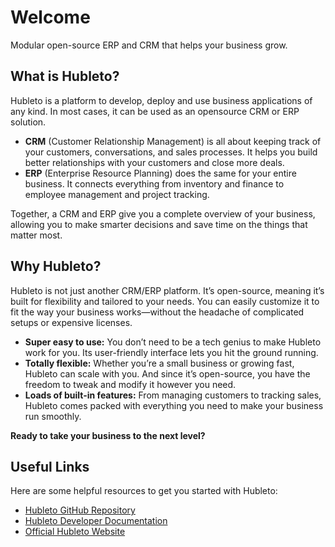 # Welcome

Modular open-source ERP and CRM that helps your business grow.

## What is Hubleto?

Hubleto is a platform to develop, deploy and use business applications of any kind. In most cases, it can be used as an opensource CRM or ERP solution.

  * **CRM** (Customer Relationship Management) is all about keeping track of your customers, conversations, and sales processes. It helps you build better relationships with your customers and close more deals.
  * **ERP** (Enterprise Resource Planning) does the same for your entire business. It connects everything from inventory and finance to employee management and project tracking. 

Together, a CRM and ERP give you a complete overview of your business, allowing you to make smarter decisions and save time on the things that matter most.

## Why Hubleto?

Hubleto is not just another CRM/ERP platform. It’s open-source, meaning it’s built for flexibility and tailored to your needs. You can easily customize it to fit the way your business works—without the headache of complicated setups or expensive licenses.

  * **Super easy to use:** You don’t need to be a tech genius to make Hubleto work for you. Its user-friendly interface lets you hit the ground running.
  * **Totally flexible:** Whether you’re a small business or growing fast, Hubleto can scale with you. And since it’s open-source, you have the freedom to tweak and modify it however you need.
  * **Loads of built-in features:** From managing customers to tracking sales, Hubleto comes packed with everything you need to make your business run smoothly.

**Ready to take your business to the next level?**

## Useful Links

Here are some helpful resources to get you started with Hubleto:

- [Hubleto GitHub Repository](https://github.com/hubleto/erp)
- [Hubleto Developer Documentation](https://developer.hubleto.com/about)
- [Official Hubleto Website](https://www.hubleto.com/en/)

